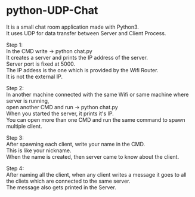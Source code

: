 # python-UDP-Chat
It is a small chat room application made with Python3.  
It uses UDP for data transfer between Server and Client Process.  
  
  
  
Step 1:  
In the CMD write -> python chat.py  
It creates a server and prints the IP address of the server.  
Server port is fixed at 5000.  
The IP addess is the one which is provided by the Wifi Router.  
It is not the external IP.  


Step 2:  
In another machine connected with the same Wifi or same machine where server is running,  
open another CMD and run -> python chat.py <Server IP>  
When you started the server, it prints it's IP.  
You can open more than one CMD and run the same command to spawn multiple client.  
  
  
  
Step 3:  
After spawning each client, write your name in the CMD.  
This is like your nickname.  
When the name is created, then server came to know about the client.  
  
  
  
Step 4:  
After naming all the client, when any client writes a message it goes to all the cliets which are connected to the same server.  
The message also gets printed in the Server.  
